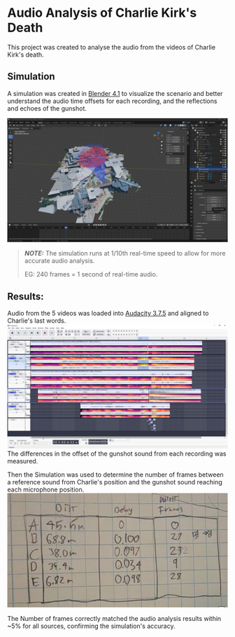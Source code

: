 # Audio Analysis of Charlie Kirk's Death

This project was created to analyse the audio from the videos of Charlie Kirk's death.

## Simulation

A simulation was created in [Blender 4.1](https://www.blender.org/download/) to visualize the scenario
and better understand the audio time offsets for each recording, and the reflections and echoes of the gunshot.

![Blender Screenshot](https://github.com/TheBengineer/Kirk/blob/main/Images/Blender-Screenshot.png)

> **_NOTE:_**  The simulation runs at 1/10th real-time speed to allow for more accurate audio analysis.
> 
> EG: 240 frames = 1 second of real-time audio.


## Results:

Audio from the 5 videos was loaded into [Audacity 3.7.5](https://www.audacityteam.org/download/)
and aligned to Charlie's last words.
![Audacity](https://github.com/TheBengineer/Kirk/blob/main/Images/Audacity.png)
The differences in the offset of the gunshot sound from each recording was measured.

Then the Simulation was used to determine the number of frames between a reference 
sound from Charlie's position and the gunshot sound reaching each microphone position.
![Table](https://github.com/TheBengineer/Kirk/blob/main/Images/Notepad-Table.png)

The Number of frames correctly matched the audio analysis results within ~5% for all sources, confirming the simulation's accuracy.

